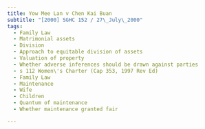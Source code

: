 ```yaml
---
title: Yow Mee Lan v Chen Kai Buan 
subtitle: "[2000] SGHC 152 / 27\_July\_2000"
tags:
  - Family Law
  - Matrimonial assets
  - Division
  - Approach to equitable division of assets
  - Valuation of property
  - Whether adverse inferences should be drawn against parties
  - s 112 Women\'s Charter (Cap 353, 1997 Rev Ed)
  - Family Law
  - Maintenance
  - Wife
  - Children
  - Quantum of maintenance
  - Whether maintenance granted fair

---
```


